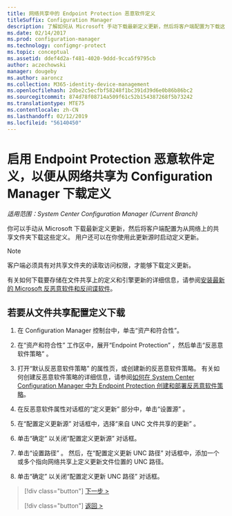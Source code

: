```yaml
---
title: 网络共享中的 Endpoint Protection 恶意软件定义
titleSuffix: Configuration Manager
description: 了解如何从 Microsoft 手动下载最新定义更新，然后将客户端配置为下载这些定义。
ms.date: 02/14/2017
ms.prod: configuration-manager
ms.technology: configmgr-protect
ms.topic: conceptual
ms.assetid: ddef4d2a-f481-4020-9ddd-9cca5f9795cb
author: aczechowski
manager: dougeby
ms.author: aaroncz
ms.collection: M365-identity-device-management
ms.openlocfilehash: 2dbe2c5ecfbf58248f1bc391d39d6e0b86b86bc2
ms.sourcegitcommit: 874d78f08714a509f61c52b154387268f5b73242
ms.translationtype: MTE75
ms.contentlocale: zh-CN
ms.lasthandoff: 02/12/2019
ms.locfileid: "56140450"
---
```

# <a name="enable-endpoint-protection-malware-definitions-to-download-from-a-network-share-for-configuration-manager"></a>启用 Endpoint Protection 恶意软件定义，以便从网络共享为 Configuration Manager 下载定义

*适用范围：System Center Configuration Manager (Current Branch)*

 你可以手动从 Microsoft 下载最新定义更新，然后将客户端配置为从网络上的共享文件夹下载这些定义。 用户还可以在你使用此更新源时启动定义更新。

> [!NOTE]
>  客户端必须具有对共享文件夹的读取访问权限，才能够下载定义更新。

 有关如何下载要存储在文件共享上的定义和引擎更新的详细信息，请参阅[安装最新的 Microsoft 反恶意软件和反间谍软件](https://www.microsoft.com/wdsi/definitions)。

## <a name="to-configure-definition-downloads-from-a-file-share"></a>若要从文件共享配置定义下载

1.  在 Configuration Manager 控制台中，单击“资产和符合性”。

2.  在“资产和符合性”  工作区中，展开“Endpoint Protection” ，然后单击“反恶意软件策略” 。

3.  打开“默认反恶意软件策略”  的属性页，或创建新的反恶意软件策略。 有关如何创建反恶意软件策略的详细信息，请参阅[如何在 System Center Configuration Manager 中为 Endpoint Protection 创建和部署反恶意软件策略](endpoint-antimalware-policies.md)。

4.  在反恶意软件属性对话框的“定义更新”  部分中，单击“设置源” 。

5.  在“配置定义更新源”  对话框中，选择“来自 UNC 文件共享的更新” 。

6.  单击“确定”  以关闭“配置定义更新源”  对话框。

7.  单击“设置路径” 。 然后，在“配置定义更新 UNC 路径”  对话框中，添加一个或多个指向网络共享上定义更新文件位置的 UNC 路径。

8.  单击“确定”  以关闭“配置定义更新 UNC 路径”  对话框。


> [!div class="button"]
> [下一步 >](endpoint-antimalware-policies.md)
> 
> [!div class="button"]
> [返回 >](endpoint-configure-alerts.md)
